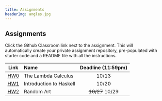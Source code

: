 ```yaml
---
title: Assignments
headerImg: angles.jpg
---
```


## Assignments

Click the Github Classroom link next to the assignment. 
This will automatically create your private assignment repository, 
pre-populated with starter code and a README file with all the instructions.


| Link                                             | Name                            | Deadline (11:59pm)        |
|:------------------------------------------------:|:--------------------------------|:-------------------------:|
| [HW0](https://classroom.github.com/a/BNDieLwc)   | The Lambda Calculus             | 10/13                     |
| [HW1](https://classroom.github.com/a/OpdJuNy3)   | Introduction to Haskell         | 10/20                     |
| [HW2](https://classroom.github.com/a/F6bvHRUy)   | Random Art                      | ~~10/27~~ 10/29           |

<!--
| [HW3](https://classroom.github.com/a/P2fCq79z)   | All about Fold                  | 5/7                       |
| [HW4](https://classroom.github.com/a/R7IvZgz-)   | Nano                            | 5/19                      |          
| [HW5](https://classroom.github.com/a/_QSPLyig)   | Type Classes                    | 6/2                       |
-->


<!--
## Past Exams

- [Midterm Fa 19](/static/raw/130-midterm-fa19.pdf) ([solution](/static/raw/130-midterm-fa19-solution.pdf)),
  [Midterm Wi 19](/static/raw/130-midterm-wi19.pdf) ([solution](/static/raw/130-midterm-wi19-solution.pdf)).

- [Final Fa 19](/static/raw/130-final-fa19.pdf) ([solution](/static/raw/130-final-fa19-solution.pdf)),
  [Final Wi 19](/static/raw/130-final-wi19.pdf) ([solution](/static/raw/130-final-wi19-solution.pdf)).
-->

  
